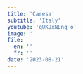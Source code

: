```yaml
---
title: 'Caresa'
subtitle: 'Italy'
youtube: 'qUK9xNEnq_o'
image: ''
file:
  en: ''
  fr: ''
date: '2023-08-21'
---
```

